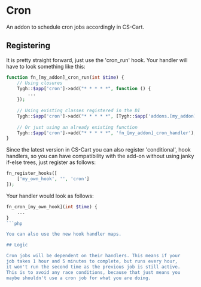 # Cron

An addon to schedule cron jobs accordingly in CS-Cart.

## Registering

It is pretty straight forward, just use the 'cron_run' hook. Your handler
will have to look something like this:

```php
function fn_[my_addon]_cron_run(int $time) {
	// Using closures
	Tygh::$app['cron']->add("* * * * *", function () {
		...
	});
	
	// Using existing classes registered in the DI
	Tygh::$app['cron']->add("* * * * *", [Tygh::$app['addons.[my_addon].service'], 'method']);
	
	// Or just using an already existing function
	Tygh::$app['cron']->add("* * * * *", 'fn_[my_addon]_cron_handler');
}
```

Since the latest version in CS-Cart you can also register 'conditional',
hook handlers, so you can have compatibility with the add-on without
using janky if-else trees, just register as follows:

```php
fn_register_hooks([
	['my_own_hook', '', 'cron']
]);
```

Your handler would look as follows:

```php
fn_cron_[my_own_hook](int $time) {
    ...
}
```php

You can also use the new hook handler maps.

## Logic

Cron jobs will be dependent on their handlers. This means if your
job takes 1 hour and 5 minutes to complete, but runs every hour,
it won't run the second time as the previous job is still active.
This is to avoid any race conditions, because that just means you
maybe shouldn't use a cron job for what you are doing.

